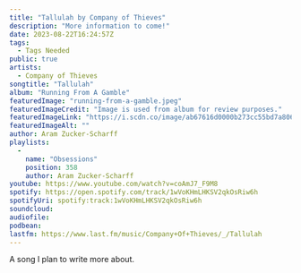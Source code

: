 ```yaml
---
title: "Tallulah by Company of Thieves"
description: "More information to come!"
date: 2023-08-22T16:24:57Z
tags:
  - Tags Needed
public: true
artists:
  - Company of Thieves
songtitle: "Tallulah"
album: "Running From A Gamble"
featuredImage: "running-from-a-gamble.jpeg"
featuredImageCredit: "Image is used from album for review purposes."
featuredImageLink: "https://i.scdn.co/image/ab67616d0000b273cc55bd7a8065b64ee115f2cc"
featuredImageAlt: ""
author: Aram Zucker-Scharff
playlists:
  -
    name: "Obsessions"
    position: 358
    author: Aram Zucker-Scharff
youtube: https://www.youtube.com/watch?v=coAmJ7_F9M8
spotify: https://open.spotify.com/track/1wVoKHmLHKSV2qkOsRiw6h
spotifyUri: spotify:track:1wVoKHmLHKSV2qkOsRiw6h
soundcloud:
audiofile:
podbean:
lastfm: https://www.last.fm/music/Company+Of+Thieves/_/Tallulah
---
```


A song I plan to write more about.
		